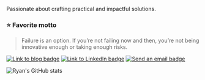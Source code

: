 Passionate about crafting practical and impactful solutions.

### ⭐️ Favorite motto
> Failure is an option. If you’re not failing now and then, you’re not being innovative enough or taking enough risks.

[![Link to blog badge](http://img.shields.io/badge/Blog-1FC996?style=flat&logo=vimeo&logoColor=white&link=https://velog.io/@ryan-son)](https://velog.io/@ryan-son) 
[![Link to LinkedIn badge](http://img.shields.io/badge/LinkedIn-0A66C2?style=flat&logo=linkedin&logoColor=white&link=https://www.linkedin.com/in/geonhee-son-227858160)](https://www.linkedin.com/in/geonhee-son-227858160) 
[![Send an email badge](https://img.shields.io/badge/Gmail-d14836?style=flat&logo=Gmail&logoColor=white&link=mailto:ryan.son1002@gmail.com)](mailto:ryan.son1002@gmail.com)


![Ryan's GitHub stats](https://github-readme-stats.vercel.app/api?username=ryan-son&show_icons=true&theme=react)

<!--
**ryan-son/ryan-son** is a ✨ _special_ ✨ repository because its `README.md` (this file) appears on your GitHub profile.

Here are some ideas to get you started:

- 🔭 I’m currently working on ...
- 🌱 I’m currently learning ...
- 👯 I’m looking to collaborate on ...
- 🤔 I’m looking for help with ...
- 💬 Ask me about ...
- 📫 How to reach me: ...
- 😄 Pronouns: ...
- ⚡ Fun fact: ...
-->
